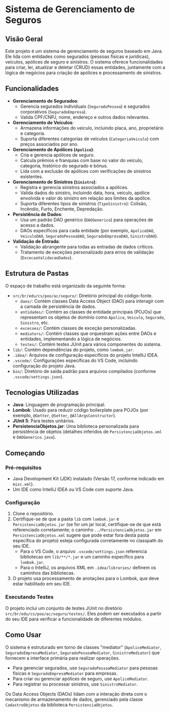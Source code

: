# Sistema de Gerenciamento de Seguros

## Visão Geral

Este projeto é um sistema de gerenciamento de seguros baseado em Java. Ele lida com entidades como segurados (pessoas físicas e jurídicas), veículos, apólices de seguro e sinistros. O sistema oferece funcionalidades para criar, ler, atualizar e deletar (CRUD) essas entidades, juntamente com a lógica de negócios para criação de apólices e processamento de sinistros.

## Funcionalidades

* **Gerenciamento de Segurados**:
    * Gerencia segurados individuais (`SeguradoPessoa`) e segurados corporativos (`SeguradoEmpresa`).
    * Valida CPF/CNPJ, nome, endereço e outros dados relevantes.
* **Gerenciamento de Veículos**:
    * Armazena informações do veículo, incluindo placa, ano, proprietário e categoria.
    * Suporta diferentes categorias de veículos (`CategoriaVeiculo`) com preços associados por ano.
* **Gerenciamento de Apólices (`Apolice`)**:
    * Cria e gerencia apólices de seguro.
    * Calcula prêmios e franquias com base no valor do veículo, categoria, histórico do segurado e bônus.
    * Lida com a exclusão de apólices com verificações de sinistros existentes.
* **Gerenciamento de Sinistros (`Sinistro`)**:
    * Registra e gerencia sinistros associados a apólices.
    * Valida dados do sinistro, incluindo data, hora, veículo, apólice envolvida e valor do sinistro em relação aos limites da apólice.
    * Suporta diferentes tipos de sinistros (`TipoSinistro`): Colisão, Incêndio, Furto, Enchente, Depredação.
* **Persistência de Dados**:
    * Usa um padrão DAO genérico (`DAOGenerico`) para operações de acesso a dados.
    * DAOs específicos para cada entidade (por exemplo, `ApoliceDAO`, `VeiculoDAO`, `SeguradoPessoaDAO`, `SeguradoEmpresaDAO`, `SinistroDAO`).
* **Validação de Entrada**:
    * Validação abrangente para todas as entradas de dados críticos.
    * Tratamento de exceções personalizado para erros de validação (`ExcecaoValidacaoDados`).

## Estrutura de Pastas

O espaço de trabalho está organizado da seguinte forma:

* `src/br/edu/cs/poo/ac/seguro/`: Diretório principal do código-fonte.
    * `daos/`: Contém classes Data Access Object (DAO) para interagir com a camada de persistência de dados.
    * `entidades/`: Contém as classes de entidade principais (POJOs) que representam os objetos de domínio como `Apolice`, `Veiculo`, `Segurado`, `Sinistro`, etc.
    * `excecoes/`: Contém classes de exceção personalizadas.
    * `mediators/`: Contém classes que orquestram ações entre DAOs e entidades, implementando a lógica de negócios.
    * `testes/`: Contém testes JUnit para vários componentes do sistema.
* `lib/`: Contém dependências do projeto, como `lombok.jar`.
* `.idea/`: Arquivos de configuração específicos do projeto IntelliJ IDEA.
* `.vscode/`: Configurações específicas do VS Code, incluindo configuração do projeto Java.
* `bin/`: Diretório de saída padrão para arquivos compilados (conforme `.vscode/settings.json`).

## Tecnologias Utilizadas

* **Java**: Linguagem de programação principal.
* **Lombok**: Usado para reduzir código boilerplate para POJOs (por exemplo, `@Getter`, `@Setter`, `@AllArgsConstructor`).
* **JUnit 5**: Para testes unitários.
* **PersistenciaObjetos.jar**: Uma biblioteca personalizada para persistência de objetos (detalhes inferidos de `PersistenciaObjetos.xml` e `DAOGenerico.java`).

## Começando

### Pré-requisitos

* Java Development Kit (JDK) instalado (Versão 17, conforme indicado em `misc.xml`).
* Um IDE como IntelliJ IDEA ou VS Code com suporte Java.

### Configuração

1.  Clone o repositório.
2.  Certifique-se de que a pasta `lib` com `lombok.jar` e `PersistenciaObjetos.jar` (se for um jar local, certifique-se de que está referenciado corretamente; o caminho `../PersistenciaObjetos.jar` em `PersistenciaObjetos.xml` sugere que pode estar fora desta pasta específica do projeto) esteja configurada corretamente no classpath do seu IDE.
    * Para o VS Code, o arquivo `.vscode/settings.json` referencia bibliotecas em `lib/**/*.jar` e um caminho específico para `lombok.jar`.
    * Para o IntelliJ, os arquivos XML em `.idea/libraries/` definem os caminhos das bibliotecas.
3.  O projeto usa processamento de anotações para o Lombok, que deve estar habilitado em seu IDE.

### Executando Testes

O projeto inclui um conjunto de testes JUnit no diretório `src/br/edu/cs/poo/ac/seguro/testes/`. Eles podem ser executados a partir do seu IDE para verificar a funcionalidade de diferentes módulos.

## Como Usar

O sistema é estruturado em torno de classes "mediator" (`ApoliceMediator`, `SeguradoEmpresaMediator`, `SeguradoPessoaMediator`, `SinistroMediator`) que fornecem a interface primária para realizar operações.

* Para gerenciar segurados, use `SeguradoPessoaMediator` para pessoas físicas e `SeguradoEmpresaMediator` para empresas.
* Para criar ou gerenciar apólices de seguro, use `ApoliceMediator`.
* Para registrar ou processar sinistros, use `SinistroMediator`.

Os Data Access Objects (DAOs) lidam com a interação direta com o mecanismo de armazenamento de dados, gerenciado pela classe `CadastroObjetos` da biblioteca `PersistenciaObjetos`.
